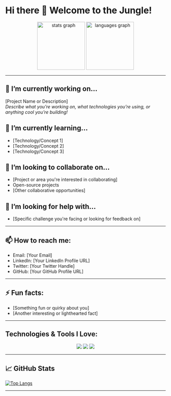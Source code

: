 # Hi there 👋 Welcome to the Jungle!

<div align="center">
  <img src="https://github-readme-stats.vercel.app/api?username=anggamys&hide_title=false&hide_rank=false&show_icons=true&include_all_commits=true&count_private=true&disable_animations=false&theme=dracula&locale=en&hide_border=false" height="150" alt="stats graph" />
  <img src="https://github-readme-stats.vercel.app/api/top-langs?username=anggamys&locale=en&hide_title=false&layout=compact&card_width=320&langs_count=5&theme=dracula&hide_border=false" height="150" alt="languages graph" />
</div>

---

## 🔭 I’m currently working on...
[Project Name or Description]  
_Describe what you’re working on, what technologies you’re using, or anything cool you’re building!_

## 🌱 I’m currently learning...
- [Technology/Concept 1]
- [Technology/Concept 2]
- [Technology/Concept 3]

## 👯 I’m looking to collaborate on...
- [Project or area you're interested in collaborating]
- Open-source projects
- [Other collaborative opportunities]

## 🤔 I’m looking for help with...
- [Specific challenge you're facing or looking for feedback on]

---

## 📫 How to reach me:
- Email: [Your Email]
- LinkedIn: [Your LinkedIn Profile URL]
- Twitter: [Your Twitter Handle]  
- GitHub: [Your GitHub Profile URL]

---

## ⚡ Fun facts:
- [Something fun or quirky about you]
- [Another interesting or lighthearted fact]

---

## Technologies & Tools I Love:
<div align="center">
  <img src="https://img.shields.io/badge/Tech1-blue?style=flat&logo=logo1&logoColor=white" />
  <img src="https://img.shields.io/badge/Tech2-orange?style=flat&logo=logo2&logoColor=white" />
  <img src="https://img.shields.io/badge/Tech3-green?style=flat&logo=logo3&logoColor=white" />
  <!-- Add more tech badges here -->
</div>

---

## 📈 GitHub Stats

[![Top Langs](https://github-readme-stats.vercel.app/api/top-langs?username=anggamys&locale=en&layout=compact&langs_count=5&theme=dracula)](https://github.com/anggamys)

---
